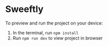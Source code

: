 # Sweeftly

To preview and run the project on your device:

1. In the terminal, run `npm install`
2. Run `npm run dev` to view project in browser
